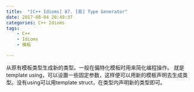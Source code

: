 ```yaml
---
title:  "[C++ Idioms] 87. [易] Type Generator"
date: 2017-08-04 20:49:37
categories: C++ Idioms
tags:
    - C++
    - Idioms
    - 模板

---
```

从原有模板类型生成新的类型。<!--more-->一般在偏特化模板时用来简化编程操作。
就是template using，可以设置一些固定参数，这样便可以用新的模板声明去生成类型。没有using可以用template struct，在类型内声明新的类型即可。